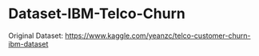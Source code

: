 # Dataset-IBM-Telco-Churn

Original Dataset: 
https://www.kaggle.com/yeanzc/telco-customer-churn-ibm-dataset

